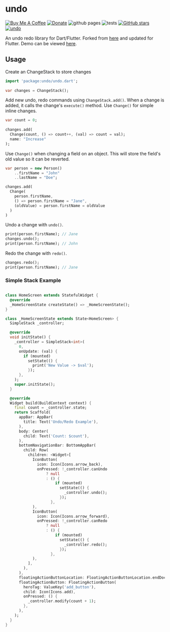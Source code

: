 # undo

[![Buy Me A Coffee](https://img.shields.io/badge/Donate-Buy%20Me%20A%20Coffee-yellow.svg)](https://www.buymeacoffee.com/rodydavis)
[![Donate](https://img.shields.io/badge/Donate-PayPal-green.svg)](https://www.paypal.com/cgi-bin/webscr?cmd=_s-xclick&hosted_button_id=WSH3GVC49GNNJ)
![github pages](https://github.com/rodydavis/undo/workflows/github%20pages/badge.svg)
![tests](https://github.com/rodydavis/undo/workflows/test/badge.svg)
[![GitHub stars](https://img.shields.io/github/stars/rodydavis/undo?color=blue)](https://github.com/rodydavis/undo)
[![undo](https://img.shields.io/pub/v/undo.svg)](https://pub.dev/packages/undo)

An undo redo library for Dart/Flutter. Forked from [here](https://github.com/Mixbook/undo.dart) and updated for Flutter. Demo can be viewed [here](https://rodydavis.github.io/undo/).

## Usage

Create an ChangeStack to store changes

```dart
import 'package:undo/undo.dart';
	
var changes = ChangeStack();
```
	
Add new undo, redo commands using `ChangeStack.add()`. When a change is added, it calls the change's `execute()` method. Use `Change()` for simple inline changes.
	
```dart
var count = 0;
	
changes.add(
  Change(count, () => count++, (val) => count = val);
  name: "Increase"
);
```

Use `Change()` when changing a field on an object. This will store the field's old value so it can be reverted.

```dart
var person = new Person()
    ..firstName = "John"
    ..lastName = "Doe";

changes.add(
  Change(
    person.firstName, 
    () => person.firstName = "Jane",
    (oldValue) = person.firstName = oldValue
  )
)
```

Undo a change with `undo()`.

```dart
print(person.firstName); // Jane
changes.undo();
print(person.firstName); // John
```
	
Redo the change with `redo()`.

```dart
changes.redo();
print(person.firstName); // Jane
```

### Simple Stack Example

```dart

class HomeScreen extends StatefulWidget {
  @override
  _HomeScreenState createState() => _HomeScreenState();
}

class _HomeScreenState extends State<HomeScreen> {
  SimpleStack _controller;

  @override
  void initState() {
    _controller = SimpleStack<int>(
      0,
      onUpdate: (val) {
        if (mounted)
          setState(() {
            print('New Value -> $val');
          });
      },
    );
    super.initState();
  }

  @override
  Widget build(BuildContext context) {
    final count = _controller.state;
    return Scaffold(
      appBar: AppBar(
        title: Text('Undo/Redo Example'),
      ),
      body: Center(
        child: Text('Count: $count'),
      ),
      bottomNavigationBar: BottomAppBar(
        child: Row(
          children: <Widget>[
            IconButton(
              icon: Icon(Icons.arrow_back),
              onPressed: !_controller.canUndo
                  ? null
                  : () {
                      if (mounted)
                        setState(() {
                          _controller.undo();
                        });
                    },
            ),
            IconButton(
              icon: Icon(Icons.arrow_forward),
              onPressed: !_controller.canRedo
                  ? null
                  : () {
                      if (mounted)
                        setState(() {
                          _controller.redo();
                        });
                    },
            ),
          ],
        ),
      ),
      floatingActionButtonLocation: FloatingActionButtonLocation.endDocked,
      floatingActionButton: FloatingActionButton(
        heroTag: ValueKey('add_button'),
        child: Icon(Icons.add),
        onPressed: () {
          _controller.modify(count + 1);
        },
      ),
    );
  }
}

```
